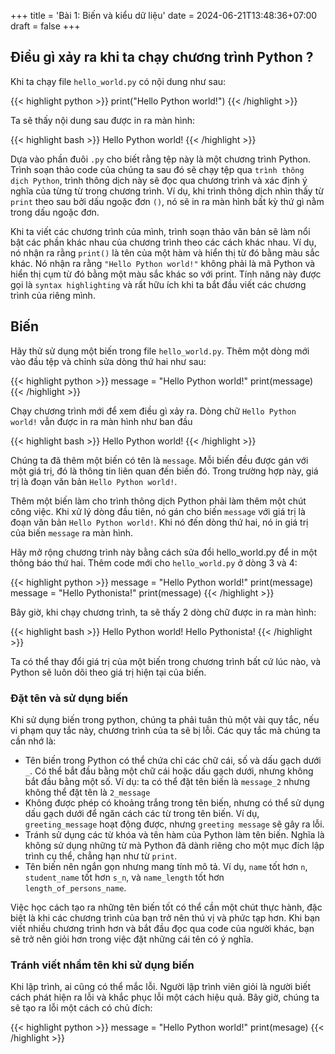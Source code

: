 +++
title = 'Bài 1: Biến và kiểu dữ liệu'
date = 2024-06-21T13:48:36+07:00
draft = false
+++

## Điều gì xảy ra khi ta chạy chương trình Python ?

Khi ta chạy file `hello_world.py` có nội dung như sau:

{{< highlight python >}}
print("Hello Python world!")
{{< /highlight >}}

Ta sẽ thấy nội dung sau được in ra màn hình:

{{< highlight bash >}}
Hello Python world!
{{< /highlight >}}

Dựa vào phần đuôi `.py` cho biết rằng tệp này là một chương trình Python. Trình soạn thảo code của chúng ta sau đó sẽ chạy tệp qua `trình thông dịch Python`, trình thông dịch này sẽ đọc qua chương trình và xác định ý nghĩa của từng từ trong chương trình. Ví dụ, khi trình thông dịch nhìn thấy từ `print` theo sau bởi dấu ngoặc đơn `()`, nó sẽ in ra màn hình bất kỳ thứ gì nằm trong dấu ngoặc đơn.

Khi ta viết các chương trình của mình, trình soạn thảo văn bản sẽ làm nổi bật các phần khác nhau của chương trình theo các cách khác nhau. Ví dụ, nó nhận ra rằng `print()` là tên của một hàm và hiển thị từ đó bằng màu sắc khác. Nó nhận ra rằng `"Hello Python world!"` không phải là mã Python và hiển thị cụm từ đó bằng một màu sắc khác so với print. Tính năng này được gọi là `syntax highlighting` và rất hữu ích khi ta bắt đầu viết các chương trình của riêng mình.

## Biến

Hãy thử sử dụng một biến trong file `hello_world.py`. Thêm một dòng mới vào đầu tệp và chỉnh sửa dòng thứ hai như sau:

{{< highlight python >}}
message = "Hello Python world!"
print(message)
{{< /highlight >}}

Chạy chương trình mới để xem điều gì xảy ra. Dòng chữ `Hello Python world!` vẫn được in ra màn hình như ban đầu

{{< highlight bash >}}
Hello Python world!
{{< /highlight >}}

Chúng ta đã thêm một biến có tên là `message`. Mỗi biến đều được gán với một giá trị, đó là thông tin liên quan đến biến đó. Trong trường hợp này, giá trị là đoạn văn bản `Hello Python world!`.

Thêm một biến làm cho trình thông dịch Python phải làm thêm một chút công việc. Khi xử lý dòng đầu tiên, nó gán cho biến `message` với giá trị là đoạn văn bản `Hello Python world!`. Khi nó đến dòng thứ hai, nó in giá trị của biến `message` ra màn hình.

Hãy mở rộng chương trình này bằng cách sửa đổi hello_world.py để in một thông báo thứ hai. Thêm code mới cho `hello_world.py` ở dòng 3 và 4:

{{< highlight python >}}
message = "Hello Python world!"
print(message)
message = "Hello Pythonista!"
print(message)
{{< /highlight >}}

Bây giờ, khi chạy chương trình, ta sẽ thấy 2 dòng chữ được in ra màn hình:

{{< highlight bash >}}
Hello Python world!
Hello Pythonista!
{{< /highlight >}}

Ta có thể thay đổi giá trị của một biến trong chương trình bất cứ lúc nào, và Python sẽ luôn dõi theo giá trị hiện tại của biến.

### Đặt tên và sử dụng biến

Khi sử dụng biến trong python, chúng ta phải tuân thủ một vài quy tắc, nếu vi phạm quy tắc này, chương trình của ta sẽ bị lỗi. Các quy tắc mà chúng ta cần nhớ là:

- Tên biến trong Python có thể chứa chỉ các chữ cái, số và dấu gạch dưới `_`. Có thể bắt đầu bằng một chữ cái hoặc dấu gạch dưới, nhưng không bắt đầu bằng một số. Ví dụ: ta có thể đặt tên biến là `message_2` nhưng không thể đặt tên là `2_message`
- Không được phép có khoảng trắng trong tên biến, nhưng có thể sử dụng dấu gạch dưới để ngăn cách các từ trong tên biến. Ví dụ, `greeting_message` hoạt động được, nhưng `greeting message` sẽ gây ra lỗi.
- Tránh sử dụng các từ khóa và tên hàm của Python làm tên biến. Nghĩa là không sử dụng những từ mà Python đã dành riêng cho một mục đích lập trình cụ thể, chẳng hạn như từ `print`.
- Tên biến nên ngắn gọn nhưng mang tính mô tả. Ví dụ, `name` tốt hơn `n`, `student_name` tốt hơn `s_n`, và `name_length` tốt hơn `length_of_persons_name`.

Việc học cách tạo ra những tên biến tốt có thể cần một chút thực hành, đặc biệt là khi các chương trình của bạn trở nên thú vị và phức tạp hơn. Khi bạn viết nhiều chương trình hơn và bắt đầu đọc qua code của người khác, bạn sẽ trở nên giỏi hơn trong việc đặt những cái tên có ý nghĩa.

### Tránh viết nhầm tên khi sử dụng biến

Khi lập trình, ai cũng có thể mắc lỗi. Người lập trình viên giỏi là người biết cách phát hiện ra lỗi và khắc phục lỗi một cách hiệu quả. Bây giờ, chúng ta sẽ tạo ra lỗi một cách có chủ đích:

{{< highlight python >}}
message = "Hello Python world!"
print(mesage)
{{< /highlight >}}
